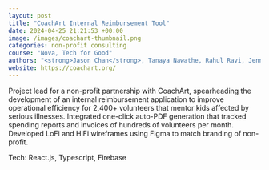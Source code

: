 ```yaml
---
layout: post
title: "CoachArt Internal Reimbursement Tool"
date: 2024-04-25 21:21:53 +00:00
image: /images/coachart-thumbnail.png
categories: non-profit consulting
course: "Nova, Tech for Good"
authors: "<strong>Jason Chan</strong>, Tanaya Nawathe, Rahul Ravi, Jenny Nuo, Christine Han, Sahithi Lingampalli, Ishaan Gupta, Wolfe Pickett"
website: https://coachart.org/
---
```


Project lead for a non-profit partnership with CoachArt, spearheading the development of an internal reimbursement application to improve operational efficiency for 2,400+ volunteers that mentor kids affected by serious illnesses. Integrated one-click auto-PDF generation that tracked spending reports and invoices of hundreds of volunteers per month. Developed LoFi and HiFi wireframes using Figma to match branding of non-profit.

Tech: React.js, Typescript, Firebase
